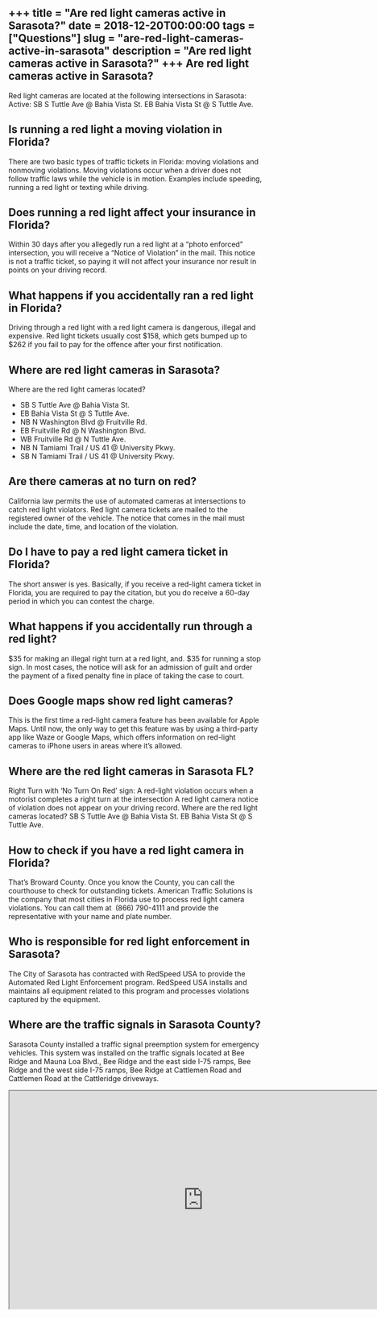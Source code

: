 +++
title = "Are red light cameras active in Sarasota?"
date = 2018-12-20T00:00:00
tags = ["Questions"]
slug = "are-red-light-cameras-active-in-sarasota"
description = "Are red light cameras active in Sarasota?"
+++
Are red light cameras active in Sarasota?
-----------------------------------------

Red light cameras are located at the following intersections in Sarasota: Active: SB S Tuttle Ave @ Bahia Vista St. EB Bahia Vista St @ S Tuttle Ave.

Is running a red light a moving violation in Florida?
-----------------------------------------------------

There are two basic types of traffic tickets in Florida: moving violations and nonmoving violations. Moving violations occur when a driver does not follow traffic laws while the vehicle is in motion. Examples include speeding, running a red light or texting while driving.

Does running a red light affect your insurance in Florida?
----------------------------------------------------------

Within 30 days after you allegedly run a red light at a “photo enforced” intersection, you will receive a “Notice of Violation” in the mail. This notice is not a traffic ticket, so paying it will not affect your insurance nor result in points on your driving record.

What happens if you accidentally ran a red light in Florida?
------------------------------------------------------------

Driving through a red light with a red light camera is dangerous, illegal and expensive. Red light tickets usually cost $158, which gets bumped up to $262 if you fail to pay for the offence after your first notification.

Where are red light cameras in Sarasota?
----------------------------------------

Where are the red light cameras located?

- SB S Tuttle Ave @ Bahia Vista St.
- EB Bahia Vista St @ S Tuttle Ave.
- NB N Washington Blvd @ Fruitville Rd.
- EB Fruitville Rd @ N Washington Blvd.
- WB Fruitville Rd @ N Tuttle Ave.
- NB N Tamiami Trail / US 41 @ University Pkwy.
- SB N Tamiami Trail / US 41 @ University Pkwy.

Are there cameras at no turn on red?
------------------------------------

California law permits the use of automated cameras at intersections to catch red light violators. Red light camera tickets are mailed to the registered owner of the vehicle. The notice that comes in the mail must include the date, time, and location of the violation.

Do I have to pay a red light camera ticket in Florida?
------------------------------------------------------

The short answer is yes. Basically, if you receive a red-light camera ticket in Florida, you are required to pay the citation, but you do receive a 60-day period in which you can contest the charge.

What happens if you accidentally run through a red light?
---------------------------------------------------------

$35 for making an illegal right turn at a red light, and. $35 for running a stop sign. In most cases, the notice will ask for an admission of guilt and order the payment of a fixed penalty fine in place of taking the case to court.

Does Google maps show red light cameras?
----------------------------------------

This is the first time a red-light camera feature has been available for Apple Maps. Until now, the only way to get this feature was by using a third-party app like Waze or Google Maps, which offers information on red-light cameras to iPhone users in areas where it’s allowed.

Where are the red light cameras in Sarasota FL?
-----------------------------------------------

Right Turn with ‘No Turn On Red’ sign: A red-light violation occurs when a motorist completes a right turn at the intersection A red light camera notice of violation does not appear on your driving record. Where are the red light cameras located? SB S Tuttle Ave @ Bahia Vista St. EB Bahia Vista St @ S Tuttle Ave.

How to check if you have a red light camera in Florida?
-------------------------------------------------------

That’s Broward County. Once you know the County, you can call the courthouse to check for outstanding tickets. American Traffic Solutions is the company that most cities in Florida use to process red light camera violations. You can call them at ‭ (866) 790-4111‬ and provide the representative with your name and plate number.

Who is responsible for red light enforcement in Sarasota?
---------------------------------------------------------

The City of Sarasota has contracted with RedSpeed USA to provide the Automated Red Light Enforcement program. RedSpeed USA installs and maintains all equipment related to this program and processes violations captured by the equipment.

Where are the traffic signals in Sarasota County?
-------------------------------------------------

Sarasota County installed a traffic signal preemption system for emergency vehicles. This system was installed on the traffic signals located at Bee Ridge and Mauna Loa Blvd., Bee Ridge and the east side I-75 ramps, Bee Ridge and the west side I-75 ramps, Bee Ridge at Cattlemen Road and Cattlemen Road at the Cattleridge driveways.

<iframe allow="accelerometer; autoplay; clipboard-write; encrypted-media; gyroscope; picture-in-picture" allowfullscreen="" class="__youtube_prefs__  epyt-is-override  no-lazyload" data-no-lazy="1" data-origheight="433" data-origwidth="770" data-skipgform_ajax_framebjll="" height="433" id="_ytid_34240" loading="lazy" src="https://www.youtube.com/embed/go1lq3yQPCg?enablejsapi=1&autoplay=0&cc_load_policy=0&cc_lang_pref=&iv_load_policy=1&loop=0&modestbranding=0&rel=1&fs=1&playsinline=0&autohide=2&theme=dark&color=red&controls=1&" title="YouTube player" width="770"></iframe>